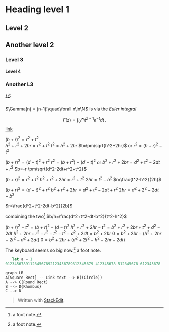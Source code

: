 
# Heading level 1
## Level 2
## Another level 2
### Level 3
#### Level 4
### Another L3
##### L5

$\Gamma(n) = (n-1)!\quad\forall
n\in\N$ is via the *Euler integral*


$$
\Gamma(z) = \int_0^\infty t^{z-1}e^{-t}dt\,.
$$
[link](Marx)

$(h+r)^2=r^2+t^2$	
$h^2+r^2+2hr=r^2+t^2$
$t^2=h^2+2hr$
$t=\pm\sqrt{h^2+2hr}$
or
$r^2=(h+r)^2-t^2$


$(b+r)^2=(d-t)^2+r^2$
$r^2=(b+r^2)-(d-t)^2$
or
$b^2+r^2+2br=d^2+t^2-2dt+r^2$
$b=-r \pm\sqrt{d^2-2dt+r^2+t^2}$

$(h+r)^2=r^2+t^2$
$h^2+r^2+2hr=r^2+t^2$
$2hr=t^2-h^2$
$r=\frac{t^2-h^2}{2h}$

$(b+r)^2=(d-t)^2+r^2$
$b^2+r^2+2br=d^2+t^2-2dt+r^2$
$2br=d^2+2^2-2dt-b^2$

$r=\frac{d^2+t^2-2dt-b^2}{2b}$

combining the two[^1]
$b/h=\frac{d^2+t^2-dt-b^2}{t^2-h^2}$


$(h+r)^2-t^2=(b+r)^2-(d-t)^2$
$h^2+r^2+2hr-t^2=b^2+r^2+2br+t^2+d^2-2dt$
$h^2+2hr+r^2-r^2-t^2-t^2-d^2+2dt=b^2+2br$
$0=b^2+2br-(h^2+2hr-2t^2-d^2+2dt)$
$0=b^2+2br+(d^2+2t^2-h^2-2hr-2dt)$

The keyboard seems so big now.[^1]
a foot note.

 

 ```javaScript
    let a = 1
012345678911234567892123456789312345679 412345678 512345678 612345678

  ```

[^1]: a foot note.

```mermaid
graph LR
A[Square Rect] -- Link text --> B((Circle))
A --> C(Round Rect)
B --> D{Rhombus}
C --> D
```

> Written with [StackEdit](https://stackedit.io/).
<!--stackedit_data:
eyJoaXN0b3J5IjpbLTI3ODUzNjY5OF19
-->